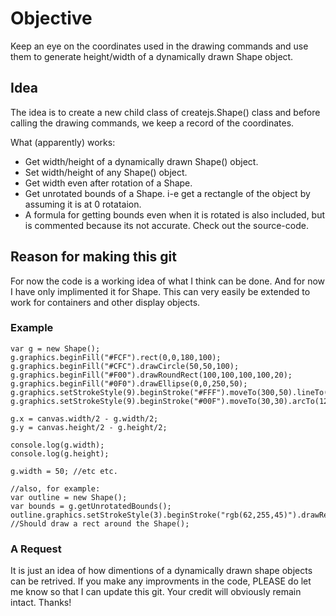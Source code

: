 # Objective
Keep an eye on the coordinates used in the drawing commands and use them to generate height/width of a dynamically drawn Shape object.

## Idea

The idea is to create a new child class of createjs.Shape() class and before calling the drawing commands, we keep a record of the coordinates.

What (apparently) works:
* Get width/height of a dynamically drawn Shape() object.
* Set width/height of any Shape() object.
* Get width even after rotation of a Shape.
* Get unrotated bounds of a Shape. i-e get a rectangle of the object by assuming it is at 0 rotataion.
* A formula for getting bounds even when it is rotated is also included, but is commented because its not accurate. Check out the source-code.

## Reason for making this git
For now the code is a working idea of what I think can be done. And for now I have only implimented it for Shape. This can very easily be extended to work for containers and other display objects.

### Example
	var g = new Shape();
	g.graphics.beginFill("#FCF").rect(0,0,180,100);
	g.graphics.beginFill("#CFC").drawCircle(50,50,100);
	g.graphics.beginFill("#F00").drawRoundRect(100,100,100,100,20);
	g.graphics.beginFill("#0F0").drawEllipse(0,0,250,50);
	g.graphics.setStrokeStyle(9).beginStroke("#FFF").moveTo(300,50).lineTo(500,200);
	g.graphics.setStrokeStyle(9).beginStroke("#00F").moveTo(30,30).arcTo(120,120,70,70,5);
	
	g.x = canvas.width/2 - g.width/2;
	g.y = canvas.height/2 - g.height/2;
	
	console.log(g.width);
	console.log(g.height);
	
	g.width = 50; //etc etc.
	
	//also, for example:
	var outline = new Shape();
	var bounds = g.getUnrotatedBounds();
	outline.graphics.setStrokeStyle(3).beginStroke("rgb(62,255,45)").drawRect(bounds.x,bounds.y,bounds.width,bounds.height);
	//Should draw a rect around the Shape();


### A Request
It is just an idea of how dimentions of a dynamically drawn shape objects can be retrived. If you make any improvments in the code, PLEASE do let me know so that I can update this git. Your credit will obviously remain intact. 
Thanks!
